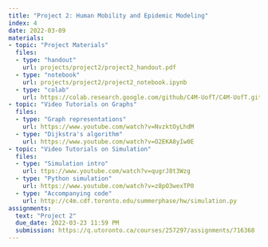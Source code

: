 ```yaml
---
title: "Project 2: Human Mobility and Epidemic Modeling"
index: 4
date: 2022-03-09
materials:
- topic: "Project Materials"
  files: 
  - type: "handout"
    url: projects/project2/project2_handout.pdf
  - type: "notebook" 
    url: projects/project2/project2_notebook.ipynb
  - type: "colab" 
    url: https://colab.research.google.com/github/C4M-UofT/C4M-UofT.github.io/blob/master/projects/project2/project2_notebook.ipynb
- topic: "Video Tutorials on Graphs"
  files:
  - type: "Graph representations"
    url: https://www.youtube.com/watch?v=NvzktOyLhdM
  - type: "Dijkstra's algorithm"
    url: https://www.youtube.com/watch?v=O2EKA8yIw0E
- topic: "Video Tutorials on Simulation"
  files:
  - type: "Simulation intro"
    url: ttps://www.youtube.com/watch?v=qugrJ8t3Wzg
  - type: "Python simulation"
    url: https://www.youtube.com/watch?v=z8pO3wexTP0
  - type: "Accompanying code"
    url: http://c4m.cdf.toronto.edu/summerphase/hw/simulation.py
assignments:
  text: "Project 2"
  due_date: 2022-03-23 11:59 PM
  submission: https://q.utoronto.ca/courses/257297/assignments/716368
---
```

